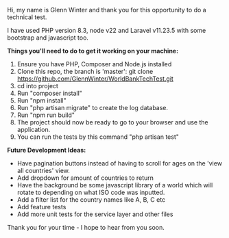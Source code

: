 Hi, my name is Glenn Winter and thank you for this opportunity to do a technical test.

I have used PHP version 8.3, node v22 and Laravel v11.23.5 with some bootstrap and javascript too.

**Things you'll need to do to get it working on your machine:**

1. Ensure you have PHP, Composer and Node.js installed
2. Clone this repo, the branch is 'master': git clone https://github.com/GlennWinter/WorldBankTechTest.git
3. cd into project
4. Run "composer install"
5. Run "npm install"
6. Run "php artisan migrate" to create the log database.
7. Run "npm run build"
8. The project should now be ready to go to your browser and use the application.
9. You can run the tests by this command "php artisan test"

**Future Development Ideas:**
- Have pagination buttons instead of having to scroll for ages on the 'view all countries' view.
- Add dropdown for amount of countries to return
- Have the background be some javascript library of a world which will rotate to depending on what ISO code was inputted.
- Add a filter list for the country names like A, B, C etc
- Add feature tests
- Add more unit tests for the service layer and other files


Thank you for your time - I hope to hear from you soon.


   
